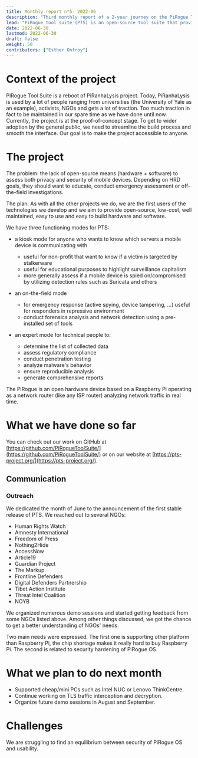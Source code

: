 ```yaml
---
title: Monthly report n⁰5- 2022-06
description: "Third monthly report of a 2-year journey on the PiRogue Tool Suite project"
lead: "PiRogue tool suite (PTS) is an open-source tool suite that provides a comprehensive mobile forensic and network traffic analysis platform."
date: 2022-06-30
lastmod: 2022-06-30
draft: false
weight: 50
contributors: ["Esther Onfroy"]
---
```


# Context of the project
PiRogue Tool Suite is a reboot of PiRanhaLysis project. Today, PiRanhaLysis is used by a lot of people ranging from universities (the University of Yale as an example), activists, NGOs and gets a lot of traction. Too much traction in fact to be maintained in our spare time as we have done until now. Currently, the project is at the proof-of-concept stage. To get to wider adoption by the general public, we need to streamline the build process and smooth the interface. Our goal is to make the project accessible to anyone.

# The project
The problem: the lack of open-source means (hardware + software) to assess both privacy and security of mobile devices. Depending on HRD goals, they should want to educate, conduct emergency assessment or off-the-field investigations.

The plan: As with all the other projects we do, we are the first users of the technologies we develop and we aim to provide open-source, low-cost, well maintained, easy to use and easy to build hardware and software. 

We have three functioning modes for PTS:

- a kiosk mode for anyone who wants to know which servers a mobile device is communicating with
  - useful for non-profit that want to know if a victim is targeted by stalkerware
  - useful for educational purposes to highlight surveillance capitalism
  - more generally assess if a mobile device is spied on/compromised by utilizing detection rules such as Suricata and others

- an on-the-field mode
  - for emergency response (active spying, device tampering, ...) useful for responders in repressive environment
  - conduct forensics analysis and network detection using a pre-installed set of tools

- an expert mode for technical people to:
  - determine the list of collected data
  - assess regulatory compliance
  - conduct penetration testing 
  - analyze malware's behavior
  - ensure reproducible analysis
  - generate comprehensive reports

The PiRogue is an open hardware device based on a Raspberry Pi operating as a network router (like any ISP router) analyzing network traffic in real time. 

# What we have done so far
You can check out our work on GitHub at [https://github.com/PiRogueToolSuite/](https://github.com/PiRogueToolSuite/) or on our website at [https://pts-project.org/](https://pts-project.org/).

## Communication

### Outreach
We dedicated the month of June to the announcement of the first stable release of PTS. We reached out to several NGOs:
* Human Rights Watch
* Amnesty International
* Freedom of Press
* Nothing2Hide
* AccessNow
* Article19
* Guardian Project
* The Markup
* Frontline Defenders
* Digital Defenders Partnership
* Tibet Action Institute
* Threat Intel Coalition
* NOYB

We organized numerous demo sessions and started getting feedback from some NGOs listed above. Among other things discussed, we got the chance to get a better understanding of NGOs' needs. 

Two main needs were expressed. The first one is supporting other platform than Raspberry Pi, the chip shortage makes it really hard to buy Raspberry Pi. The second is related to security hardening of PiRogue OS.


# What we plan to do next month
- Supported cheap/mini PCs such as Intel NUC or Lenovo ThinkCentre. 
- Continue working on TLS traffic interception and decryption.
- Organize future demo sessions in August and September.

# Challenges
We are struggling to find an equilibrium between security of PiRogue OS and usability.
